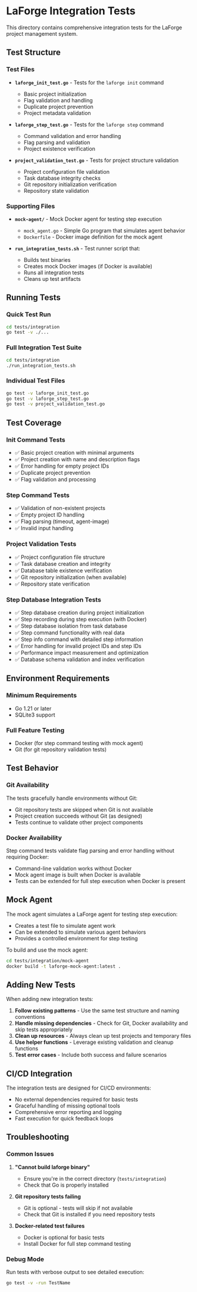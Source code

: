 # LaForge Integration Tests

This directory contains comprehensive integration tests for the LaForge project management system.

## Test Structure

### Test Files

- **`laforge_init_test.go`** - Tests for the `laforge init` command
  - Basic project initialization
  - Flag validation and handling
  - Duplicate project prevention
  - Project metadata validation

- **`laforge_step_test.go`** - Tests for the `laforge step` command
  - Command validation and error handling
  - Flag parsing and validation
  - Project existence verification

- **`project_validation_test.go`** - Tests for project structure validation
  - Project configuration file validation
  - Task database integrity checks
  - Git repository initialization verification
  - Repository state validation

### Supporting Files

- **`mock-agent/`** - Mock Docker agent for testing step execution
  - `mock_agent.go` - Simple Go program that simulates agent behavior
  - `Dockerfile` - Docker image definition for the mock agent

- **`run_integration_tests.sh`** - Test runner script that:
  - Builds test binaries
  - Creates mock Docker images (if Docker is available)
  - Runs all integration tests
  - Cleans up test artifacts

## Running Tests

### Quick Test Run
```bash
cd tests/integration
go test -v ./...
```

### Full Integration Test Suite
```bash
cd tests/integration
./run_integration_tests.sh
```

### Individual Test Files
```bash
go test -v laforge_init_test.go
go test -v laforge_step_test.go
go test -v project_validation_test.go
```

## Test Coverage

### Init Command Tests
- ✅ Basic project creation with minimal arguments
- ✅ Project creation with name and description flags
- ✅ Error handling for empty project IDs
- ✅ Duplicate project prevention
- ✅ Flag validation and processing

### Step Command Tests
- ✅ Validation of non-existent projects
- ✅ Empty project ID handling
- ✅ Flag parsing (timeout, agent-image)
- ✅ Invalid input handling

### Project Validation Tests
- ✅ Project configuration file structure
- ✅ Task database creation and integrity
- ✅ Database table existence verification
- ✅ Git repository initialization (when available)
- ✅ Repository state verification

### Step Database Integration Tests
- ✅ Step database creation during project initialization
- ✅ Step recording during step execution (with Docker)
- ✅ Step database isolation from task database
- ✅ Step command functionality with real data
- ✅ Step info command with detailed step information
- ✅ Error handling for invalid project IDs and step IDs
- ✅ Performance impact measurement and optimization
- ✅ Database schema validation and index verification

## Environment Requirements

### Minimum Requirements
- Go 1.21 or later
- SQLite3 support

### Full Feature Testing
- Docker (for step command testing with mock agent)
- Git (for git repository validation tests)

## Test Behavior

### Git Availability
The tests gracefully handle environments without Git:
- Git repository tests are skipped when Git is not available
- Project creation succeeds without Git (as designed)
- Tests continue to validate other project components

### Docker Availability
Step command tests validate flag parsing and error handling without requiring Docker:
- Command-line validation works without Docker
- Mock agent image is built when Docker is available
- Tests can be extended for full step execution when Docker is present

## Mock Agent

The mock agent simulates a LaForge agent for testing step execution:
- Creates a test file to simulate agent work
- Can be extended to simulate various agent behaviors
- Provides a controlled environment for step testing

To build and use the mock agent:
```bash
cd tests/integration/mock-agent
docker build -t laforge-mock-agent:latest .
```

## Adding New Tests

When adding new integration tests:

1. **Follow existing patterns** - Use the same test structure and naming conventions
2. **Handle missing dependencies** - Check for Git, Docker availability and skip tests appropriately
3. **Clean up resources** - Always clean up test projects and temporary files
4. **Use helper functions** - Leverage existing validation and cleanup functions
5. **Test error cases** - Include both success and failure scenarios

## CI/CD Integration

The integration tests are designed for CI/CD environments:
- No external dependencies required for basic tests
- Graceful handling of missing optional tools
- Comprehensive error reporting and logging
- Fast execution for quick feedback loops

## Troubleshooting

### Common Issues

1. **"Cannot build laforge binary"**
   - Ensure you're in the correct directory (`tests/integration`)
   - Check that Go is properly installed

2. **Git repository tests failing**
   - Git is optional - tests will skip if not available
   - Check that Git is installed if you need repository tests

3. **Docker-related test failures**
   - Docker is optional for basic tests
   - Install Docker for full step command testing

### Debug Mode
Run tests with verbose output to see detailed execution:
```bash
go test -v -run TestName
```